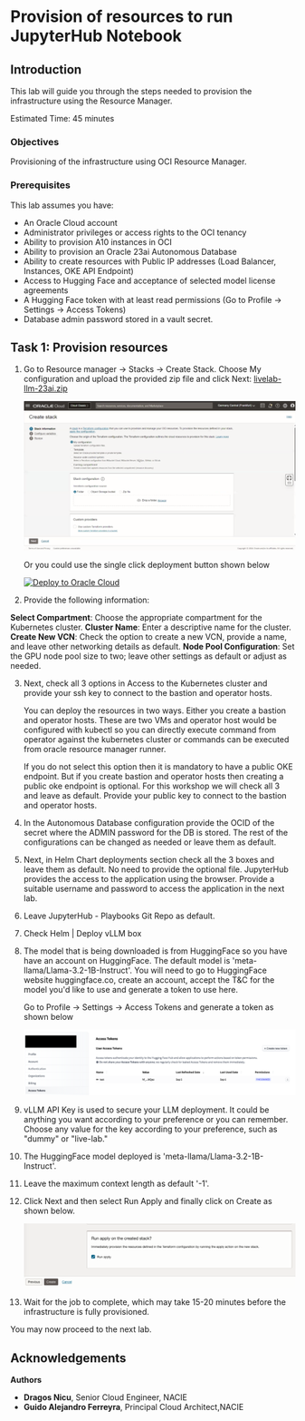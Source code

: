 # Provision of resources to run JupyterHub Notebook

## Introduction

This lab will guide you through the steps needed to provision the infrastructure using the Resource Manager.

Estimated Time: 45 minutes

### **Objectives**

Provisioning of the infrastructure using OCI Resource Manager.

### **Prerequisites**

This lab assumes you have:

* An Oracle Cloud account
* Administrator privileges or access rights to the OCI tenancy
* Ability to provision A10 instances in OCI
* Ability to provision an Oracle 23ai Autonomous Database
* Ability to create resources with Public IP addresses (Load Balancer, Instances, OKE API Endpoint)
* Access to Hugging Face and acceptance of selected model license agreements
* A Hugging Face token with at least read permissions (Go to Profile -> Settings -> Access Tokens)
* Database admin password stored in a vault secret.

## Task 1: Provision resources

1. Go to Resource manager -> Stacks -> Create Stack. Choose My configuration and upload the provided zip file and click Next: [livelab-llm-23ai.zip](https://objectstorage.eu-frankfurt-1.oraclecloud.com/p/8jwmISGYydt3QpwellsJN29NwKU8r4PHyA_UhjQQ1UBaWhZ0tMkzeDr40au1qoGP/n/ocisateam/b/LiveLabs/o/livelab-llm-23ai.zip)

    ![Resource Manager](images/resource_manager.png)

    Or you could use the single click deployment button shown below

    [![Deploy to Oracle Cloud](https://oci-resourcemanager-plugin.plugins.oci.oraclecloud.com/latest/deploy-to-oracle-cloud.svg)](https://cloud.oracle.com/resourcemanager/stacks/create?zipUrl=https://objectstorage.eu-frankfurt-1.oraclecloud.com/p/8jwmISGYydt3QpwellsJN29NwKU8r4PHyA_UhjQQ1UBaWhZ0tMkzeDr40au1qoGP/n/ocisateam/b/LiveLabs/o/livelab-llm-23ai.zip)

2. Provide the following information: 

**Select Compartment**: Choose the appropriate compartment for the Kubernetes cluster.
**Cluster Name**: Enter a descriptive name for the cluster.
**Create New VCN**: Check the option to create a new VCN, provide a name, and leave other networking details as default.
**Node Pool Configuration**: Set the GPU node pool size to two; leave other settings as default or adjust as needed.

3. Next, check all 3 options in Access to the Kubernetes cluster and provide your ssh key to connect to the bastion and operator hosts.

    You can deploy the resources in two ways. Either you create a bastion and operator hosts. These are two VMs and operator host would be configured with kubectl so you can directly execute command from operator against the kubernetes cluster or commands can be executed from oracle resource manager runner.

    If you do not select this option then it is mandatory to have a public OKE endpoint. But if you create bastion and operator hosts then creating a public oke endpoint is optional. For this workshop we will check all 3 and leave as default. Provide your public key to connect to the bastion and operator hosts.

4. In the Autonomous Database configuration provide the OCID of the secret where the ADMIN password for the DB is stored. The rest of the configurations can be changed as needed or leave them as default.

5. Next, in Helm Chart deployments section check all the 3 boxes and leave them as default. No need to provide the optional file. JupyterHub provides the access to the application using the browser. Provide a suitable username and password to access the application in the next lab.

6. Leave JupyterHub - Playbooks Git Repo as default.

7. Check Helm | Deploy vLLM box

8. The model that is being downloaded is from HuggingFace so you have have an account on HuggingFace. The default model is 'meta-llama/Llama-3.2-1B-Instruct'. You will need to go to HuggingFace website huggingface.co, create an account, accept the T&C for the model you'd like to use and generate a token to use here.

    Go to Profile -> Settings -> Access Tokens and generate a token as shown below

    ![Token](images/huggingface_token.png)

9. vLLM API Key is used to secure your LLM deployment. It could be anything you want according to your preference or you can remember. Choose any value for the key according to your preference, such as "dummy" or "live-lab."

10. The HuggingFace model deployed is 'meta-llama/Llama-3.2-1B-Instruct'.

11. Leave the maximum context length as default '-1'.

12. Click Next and then select Run Apply and finally click on Create as shown below.

    ![Apply Stack](images/run_apply.png)

13. Wait for the job to complete, which may take 15-20 minutes before the infrastructure is fully provisioned.

You may now proceed to the next lab.

## Acknowledgements

**Authors**

* **Dragos Nicu**, Senior Cloud Engineer, NACIE
* **Guido Alejandro Ferreyra**, Principal Cloud Architect,NACIE

